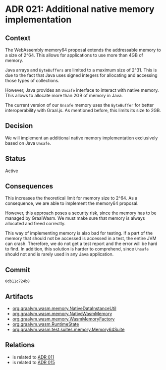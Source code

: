 # ADR 021: Additional native memory implementation

## Context

The WebAssembly memory64 proposal extends the addressable memory to a size of 2^64.
This allows for applications to use more than 4GB of memory.

Java arrays and `ByteBuffers` are limited to a maximum size of 2^31.
This is due to the fact that Java uses signed integers for allocating and accessing those types of collections.

However, Java provides an `Unsafe` interface to interact with native memory.
This allows to allocate more than 2GB of memory in Java.

The current version of our `Unsafe` memory uses the `ByteBuffer` for better interoperability with Graal.js.
As mentioned before, this limits its size to 2GB.

## Decision

We will implement an additional native memory implementation exclusively based on Java `Unsafe`.

## Status

Active

## Consequences

This increases the theoretical limit for memory size to 2^64.
As a consequence, we are able to implement the memory64 proposal.

However, this approach poses a security risk, since the memory has to be managed by GraalWasm. 
We must make sure that memory is always allocated and freed correctly.

This way of implementing memory is also bad for testing. 
If a part of the memory that should not be accessed is accessed in a test, the entire JVM can crash.
Therefore, we do not get a test report and the error will be hard to find.
In addition, this solution is harder to comprehend, since `Unsafe` should not and is rarely used in any Java application.

## Commit

`0db11c724b8`

## Artifacts

- [org.graalvm.wasm.memory.NativeDataInstanceUtil](../../src/org.graalvm.wasm/src/org/graalvm/wasm/memory/NativeDataInstanceUtil.java)
- [org.graalvm.wasm.memory.NativeWasmMemory](../../src/org.graalvm.wasm/src/org/graalvm/wasm/memory/NativeWasmMemory.java)
- [org.graalvm.wasm.memory.WasmMemoryFactory](../../src/org.graalvm.wasm/src/org/graalvm/wasm/memory/WasmMemoryFactory.java)
- [org.graalvm.wasm.RuntimeState](../../src/org.graalvm.wasm/src/org/graalvm/wasm/RuntimeState.java)
- [org.graalvm.wasm.test.suites.memory.Memory64Suite](../../src/org.graalvm.wasm.test/src/org/graalvm/wasm/test/suites/memory/Memory64Suite.java)

## Relations

-  is related to [ADR 011](./adr-011.md)
-  is related to [ADR 015](./adr-015.md)